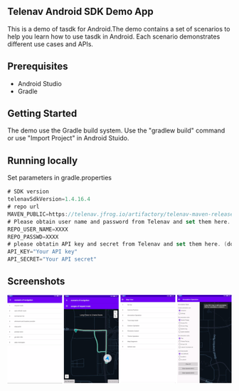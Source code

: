 ## Telenav Android SDK Demo App
This is a demo of tasdk for Android.The demo contains a set of scenarios to help you learn how to use tasdk in Android.
Each scenario demonstrates different use cases and APIs.

## Prerequisites
- Android Studio
- Gradle

## Getting Started
The demo use the Gradle build system. Use the "gradlew build" command or use "Import Project" in Android Stuido.

## Running locally
Set parameters in gradle.properties
```kotlin
# SDK version
telenavSdkVersion=1.4.16.4
# repo url
MAVEN_PUBLIC=https://telenav.jfrog.io/artifactory/telenav-maven-releases/
# Please obtain user name and password from Telenav and set them here.
REPO_USER_NAME=XXXX
REPO_PASSWD=XXXX
# please obtatin API key and secret from Telenav and set them here. (double quotes is needed here)
API_KEY="Your API key"
API_SECRET="Your API secret"
```

Screenshots
-----------
![](screenshots/demo-splash.png)
